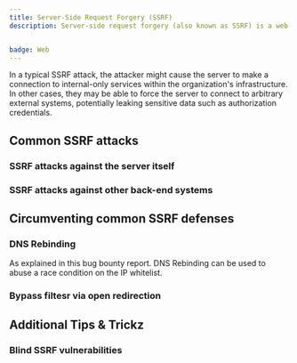 ```yaml
---
title: Server-Side Request Forgery (SSRF)
description: Server-side request forgery (also known as SSRF) is a web security vulnerability that allows an attacker to induce the server-side application to make HTTP requests to an arbitrary domain of the attacker's choosing.


badge: Web
---
```



In a typical SSRF attack, the attacker might cause the server to make a connection to internal-only services within the organization's infrastructure. In other cases, they may be able to force the server to connect to arbitrary external systems, potentially leaking sensitive data such as authorization credentials.


## Common SSRF attacks

### SSRF attacks against the server itself


### SSRF attacks against other back-end systems


## Circumventing common SSRF defenses


### DNS Rebinding

As explained in this bug bounty report. DNS Rebinding can be used to abuse a race condition on the IP whitelist.



### Bypass filtesr via open redirection



## Additional Tips & Trickz

### Blind SSRF vulnerabilities
